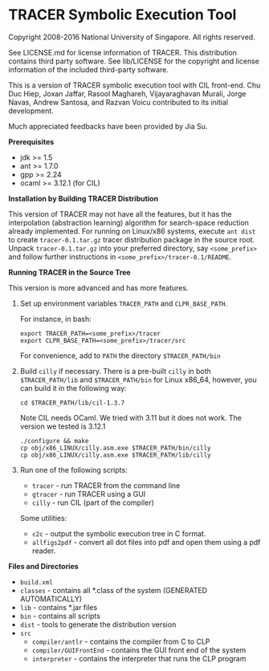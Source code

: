 # TRACER Symbolic Execution Tool

Copyright 2008-2016 National University of Singapore. All rights reserved.

See LICENSE.md for license information of TRACER. This distribution contains third party software. See lib/LICENSE for the copyright and license information of the included third-party software.

This is a version of TRACER symbolic execution tool with CIL
front-end. Chu Duc Hiep, Joxan Jaffar, Rasool Maghareh, Vijayaraghavan
Murali, Jorge Navas, Andrew Santosa, and Razvan Voicu contributed to
its initial development. 

Much appreciated feedbacks have been provided by Jia Su.

**Prerequisites**

- jdk  >= 1.5 
- ant  >= 1.7.0
- gpp  >= 2.24
- ocaml >= 3.12.1 (for CIL)

**Installation by Building TRACER Distribution**

This version of TRACER may not have all the features, but it has the
interpolation (abstraction learning) algorithm for search-space
reduction already implemented. For running on Linux/x86 systems,
execute `ant dist` to create `tracer-0.1.tar.gz` tracer distribution
package in the source root.  Unpack `tracer-0.1.tar.gz` into your
preferred directory, say `<some_prefix>` and follow further
instructions in `<some_prefix>/tracer-0.1/README`.

**Running TRACER in the Source Tree**

This version is more advanced and has more features.

1. Set up environment variables `TRACER_PATH` and `CLPR_BASE_PATH`.

   For instance, in bash:
   ```
   export TRACER_PATH=<some_prefix>/tracer
   export CLPR_BASE_PATH=<some_prefix>/tracer/src
   ```
   For convenience, add to `PATH` the directory `$TRACER_PATH/bin`

2. Build `cilly` if necessary. There is a pre-built `cilly` in both `$TRACER_PATH/lib` and `$TRACER_PATH/bin` for Linux x86_64, however, you can build it in the following way:
   ```
   cd $TRACER_PATH/lib/cil-1.3.7
   ```
   Note CIL needs OCaml. We tried with 3.11 but it does not work. The version we tested is 3.12.1
   ```
   ./configure && make
   cp obj/x86_LINUX/cilly.asm.exe $TRACER_PATH/bin/cilly
   cp obj/x86_LINUX/cilly.asm.exe $TRACER_PATH/lib/cilly
   ```
2. Run one of the following scripts:

   - `tracer` - run TRACER from the command line 
   - `gtracer` - run TRACER using a GUI
   - `cilly` - run CIL (part of the compiler)

   Some utilities:

   - `c2c` - output the symbolic execution tree in C format.
   - `allfigs2pdf`  - convert all dot files into pdf and open them using a pdf reader.

**Files and Directories**

   - `build.xml`
   - `classes` - contains all *.class of the system (GENERATED AUTOMATICALLY)
   - `lib` - contains *.jar files 
   - `bin` - contains all scripts 
   - `dist` - tools to generate the distribution version
   - `src`
     - `compiler/antlr` - contains the compiler from C to CLP 
     - `compiler/GUIFrontEnd` - contains the GUI front end of the system
     - `interpreter` - contains the interpreter that runs the CLP program


      
